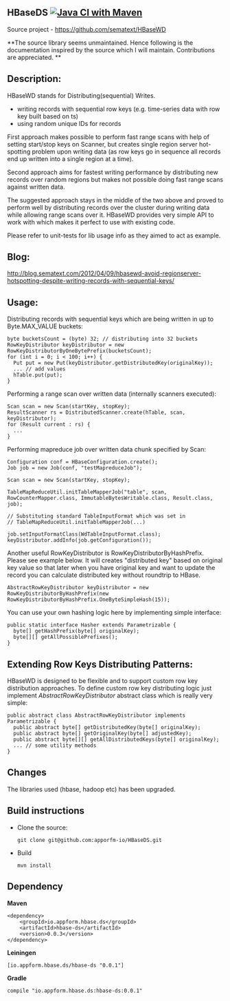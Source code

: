 HBaseDS  [![Java CI with Maven](https://github.com/appform-io/HBaseDS/actions/workflows/maven.yml/badge.svg)](https://github.com/appform-io/HBaseDS/actions/workflows/maven.yml)
------------
Source project - https://github.com/sematext/HBaseWD

**The source library seems unmaintained. Hence following is the documentation inspired by the source which I will maintain. Contributions are appreciated. **

Description:
------------

HBaseWD stands for Distributing(sequential) Writes.

* writing records with sequential row keys (e.g. time-series data with row key built based on ts)
* using random unique IDs for records

First approach makes possible to perform fast range scans with help of setting start/stop keys on Scanner, but creates single region server hot-spotting problem upon writing data (as row keys go in sequence all records end up written into a single region at a time).

Second approach aims for fastest writing performance by distributing new records over random regions but makes not possible doing fast range scans against written data.

The suggested approach stays in the middle of the two above and proved to perform well by distributing records over the cluster during writing data while allowing range scans over it. HBaseWD provides very simple API to work with which makes it perfect to use with existing code.

Please refer to unit-tests for lib usage info as they aimed to act as example.

Blog:
-----
http://blog.sematext.com/2012/04/09/hbasewd-avoid-regionserver-hotspotting-despite-writing-records-with-sequential-keys/

Usage:
------
Distributing records with sequential keys which are being written in up to Byte.MAX_VALUE buckets:

    byte bucketsCount = (byte) 32; // distributing into 32 buckets
    RowKeyDistributor keyDistributor = new RowKeyDistributorByOneBytePrefix(bucketsCount);
    for (int i = 0; i < 100; i++) {
      Put put = new Put(keyDistributor.getDistributedKey(originalKey));
      ... // add values
      hTable.put(put);
    }


Performing a range scan over written data (internally <bucketsCount> scanners executed):

    Scan scan = new Scan(startKey, stopKey);
    ResultScanner rs = DistributedScanner.create(hTable, scan, keyDistributor);
    for (Result current : rs) {
      ...
    }

Performing mapreduce job over written data chunk specified by Scan:

    Configuration conf = HBaseConfiguration.create();
    Job job = new Job(conf, "testMapreduceJob");

    Scan scan = new Scan(startKey, stopKey);

    TableMapReduceUtil.initTableMapperJob("table", scan, RowCounterMapper.class, ImmutableBytesWritable.class, Result.class, job);

    // Substituting standard TableInputFormat which was set in
    // TableMapReduceUtil.initTableMapperJob(...)

    job.setInputFormatClass(WdTableInputFormat.class);
    keyDistributor.addInfo(job.getConfiguration());

Another useful RowKeyDistributor is RowKeyDistributorByHashPrefix. Please see
example below. It will creates "distributed key" based on original key value
so that later when you have original key and want to update the record you can
calculate distributed key without roundtrip to HBase.

    AbstractRowKeyDistributor keyDistributor = new RowKeyDistributorByHashPrefix(new RowKeyDistributorByHashPrefix.OneByteSimpleHash(15));

You can use your own hashing logic here by implementing simple interface:

    public static interface Hasher extends Parametrizable {
      byte[] getHashPrefix(byte[] originalKey);
      byte[][] getAllPossiblePrefixes();
    }



Extending Row Keys Distributing Patterns:
------------

HBaseWD is designed to be flexible and to support custom row key distribution approaches. To define custom row key distributing logic just implement _AbstractRowKeyDistributor_ abstract class which is really very simple:

    public abstract class AbstractRowKeyDistributor implements Parametrizable {
      public abstract byte[] getDistributedKey(byte[] originalKey);
      public abstract byte[] getOriginalKey(byte[] adjustedKey);
      public abstract byte[][] getAllDistributedKeys(byte[] originalKey);
      ... // some utility methods
    }

Changes
------------
The libraries used (hbase, hadoop etc) has been upgraded.

Build instructions
------------
  - Clone the source:

        git clone git@github.com:apporfm-io/HBaseDS.git

  - Build

        mvn install


Dependency
------------

**Maven**
```
<dependency>
    <groupId>io.appform.hbase.ds</groupId>
    <artifactId>hbase-ds</artifactId>
    <version>0.0.3</version>
</dependency>
```
**Leiningen**
```
[io.appform.hbase.ds/hbase-ds "0.0.1"]
```

**Gradle**
```
compile "io.appform.hbase.ds:hbase-ds:0.0.1"
```
